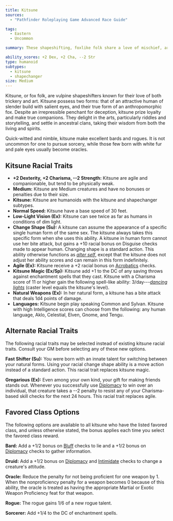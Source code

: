 ```yaml
---
title: Kitsune
sources:
  - "Pathfinder Roleplaying Game Advanced Race Guide"

tags:
  - Eastern
  - Uncommon

summary: These shapeshifting, foxlike folk share a love of mischief, art, and the finer things in life. They can appear as a single human as well as their true form, that of a foxlike humanoid. Kitsune are quick-witted, nimble, and gregarious, and because of this, a fair number of them become adventurers.

ability_scores: +2 Dex, +2 Cha, --2 Str
type: humanoid
subtypes:
  - kitsune
  - shapechanger
size: Medium
---
```


Kitsune, or fox folk, are vulpine shapeshifters known for their love of both trickery and art. Kitsune possess two forms: that of an attractive human of slender build with salient eyes, and their true form of an anthropomorphic fox. Despite an irrepressible penchant for deception, kitsune prize loyalty and make true companions. They delight in the arts, particularly riddles and storytelling, and settle in ancestral clans, taking their wisdom from both the living and spirits.

Quick-witted and nimble, kitsune make excellent bards and rogues. It is not uncommon for one to pursue sorcery, while those few born with white fur and pale eyes usually become oracles.

## Kitsune Racial Traits

- **+2 Dexterity, +2 Charisma, --2 Strength:** Kitsune are agile and companionable, but tend to be physically weak.
- **Medium:** Kitsune are Medium creatures and have no bonuses or penalties due to their size.
- **Kitsune:** Kitsune are humanoids with the kitsune and shapechanger subtypes.
- **Normal Speed:** Kitsune have a base speed of 30 feet.
- **Low-Light Vision (Ex):** Kitsune can see twice as far as humans in conditions of dim light.
- **Change Shape (Su):** A kitsune can assume the appearance of a specific single human form of the same sex. The kitsune always takes this specific form when she uses this ability. A kitsune in human form cannot use her bite attack, but gains a +10 racial bonus on Disguise checks made to appear human. Changing shape is a standard action. This ability otherwise functions as [*alter self*](/spells/alter-self/), except that the kitsune does not adjust her ability scores and can remain in this form indefinitely.
- **Agile (Ex):** Kitsune receive a +2 racial bonus on [Acrobatics](/skills/acrobatics/) checks.
- **Kitsune Magic (Ex/Sp):** Kitsune add +1 to the DC of any saving throws against enchantment spells that they cast. Kitsune with a Charisma score of 11 or higher gain the following spell-like ability: 3/day---[*dancing lights*](/spells/dancing-lights/) (caster level equals the kitsune's level).
- **Natural Weapons (Ex):** In her natural form, a kitsune has a bite attack that deals 1d4 points of damage.
- **Languages:** Kitsune begin play speaking Common and Sylvan. Kitsune with high Intelligence scores can choose from the following: any human language, Aklo, Celestial, Elven, Gnome, and Tengu.

## Alternate Racial Traits

The following racial traits may be selected instead of existing kitsune racial traits. Consult your GM before selecting any of these new options.

**Fast Shifter (Su):** You were born with an innate talent for switching between your natural forms. Using your racial change shape ability is a move action instead of a standard action. This racial trait replaces kitsune magic.

**Gregarious (Ex):** Even among your own kind, your gift for making friends stands out. Whenever you successfully use [Diplomacy](/skills/diplomacy/) to win over an individual, that creature takes a --2 penalty to resist any of your Charisma-based skill checks for the next 24 hours. This racial trait replaces agile.

## Favored Class Options

The following options are available to all kitsune who have the listed favored class, and unless otherwise stated, the bonus applies each time you select the favored class reward.

**Bard:** Add a +1/2 bonus on [Bluff](/skills/bluff/) checks to lie and a +1/2 bonus on [Diplomacy](/skills/diplomacy/) checks to gather information.

**Druid:** Add a +1/2 bonus on [Diplomacy](/skills/diplomacy/) and [Intimidate](/skills/intimidate/) checks to change a creature's attitude.

**Oracle:** Reduce the penalty for not being proficient for one weapon by 1. When the nonproficiency penalty for a weapon becomes 0 because of this ability, the oracle is treated as having the appropriate Martial or Exotic Weapon Proficiency feat for that weapon.

**Rogue:** The rogue gains 1/6 of a new rogue talent.

**Sorcerer:** Add +1/4 to the DC of enchantment spells.
